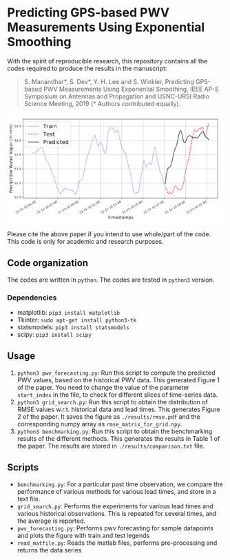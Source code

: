 # Predicting GPS-based PWV Measurements Using Exponential Smoothing
With the spirit of reproducible research, this repository contains all the codes required to produce the results in the manuscript:
> S. Manandhar&ast;, S. Dev&ast;, Y. H. Lee and S. Winkler, Predicting GPS-based PWV Measurements Using Exponential Smoothing, IEEE AP-S Symposium on Antennas and Propagation and USNC-URSI Radio Science Meeting, 2019 (&ast; Authors contributed equally).

![summary](./results/aps2019a-summary.png)

Please cite the above paper if you intend to use whole/part of the code. This code is only for academic and research purposes.

## Code organization
The codes are written in `python`. The codes are tested in `python3` version.

### Dependencies

+ matplotlib: `pip3 install matplotlib`
+ Tkinter: `sudo apt-get install python3-tk`
+ statsmodels: `pip3 install statsmodels`
+ scipy: `pip3 install scipy`

## Usage

1. `python3 pwv_forecasting.py`: Run this script to compute the predicted PWV values, based on the historical PWV data. This generated Figure 1 of the paper. You need to change the value of the parameter `start_index` in the file, to check for different slices of time-series data.
2. `python3 grid_search.py`: Run this script to obtain the distribution of RMSE values w.r.t. historical data and lead times. This generates Figure 2 of the paper. It saves the figure as `./results/rmse.pdf` and the corresponding numpy array as `rmse_matrix_for_grid.npy`. 
3. `python3 benchmarking.py`: Run this script to obtain the benchmarking results of the different methods. This generates the results in Table 1 of the paper. The results are stored in `./results/comparison.txt` file.


## Scripts
+ `benchmarking.py`: For a particular past time observation, we compare the performance of various methods for various lead times, and store in a text file.
+ `grid_search.py`: Performs the experiments for various lead times and various historical observations. This is repeated for several times, and the average is reported.
+ `pwv_forecasting.py`: Performs pwv forecasting for sample datapoints and plots the figure with train and test legends
+ `read_matfile.py`: Reads the matlab files, performs pre-processing and returns the data series
